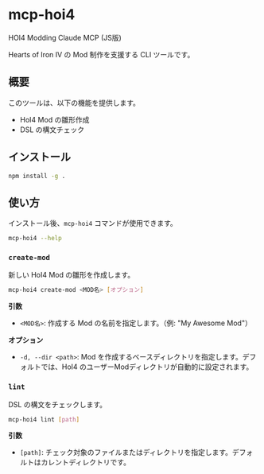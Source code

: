 # mcp-hoi4

HOI4 Modding Claude MCP (JS版)

Hearts of Iron IV の Mod 制作を支援する CLI ツールです。

## 概要

このツールは、以下の機能を提供します。

- HoI4 Mod の雛形作成
- DSL の構文チェック

## インストール

```bash
npm install -g .
```

## 使い方

インストール後、`mcp-hoi4` コマンドが使用できます。

```bash
mcp-hoi4 --help
```

### `create-mod`

新しい HoI4 Mod の雛形を作成します。

```bash
mcp-hoi4 create-mod <MOD名> [オプション]
```

**引数**

- `<MOD名>`: 作成する Mod の名前を指定します。（例: "My Awesome Mod"）

**オプション**

- `-d, --dir <path>`: Mod を作成するベースディレクトリを指定します。デフォルトでは、HoI4 のユーザーModディレクトリが自動的に設定されます。

### `lint`

DSL の構文をチェックします。

```bash
mcp-hoi4 lint [path]
```

**引数**

- `[path]`: チェック対象のファイルまたはディレクトリを指定します。デフォルトはカレントディレクトリです。
